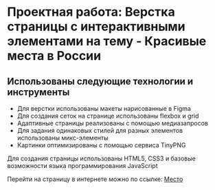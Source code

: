 # Проектная работа: Верстка страницы с интерактивными элементами на тему - Красивые места в России

## Использованы следующие технологии и инструменты

* Для верстки использованы макеты нарисованные в Figma
* Для создания сеток на странице использованы flexbox и grid
* Адаптивные страницы реализованы с помощью медиазапросов
* Для задания одинаковых стилей для разных элементов использованы микс-элементы
* Картинки оптимизированы с помощью сервиса TinyPNG

Для создания страницы использованы HTML5, CSS3 и базовые возможности языка программирования JavaScript

Перейти на страницу в интернете можно по ссылке:  [Место](https://fozilovfarhod.github.io/mesto/index.html)
